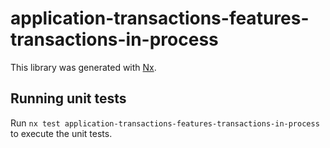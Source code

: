 # application-transactions-features-transactions-in-process

This library was generated with [Nx](https://nx.dev).

## Running unit tests

Run `nx test application-transactions-features-transactions-in-process` to execute the unit tests.
